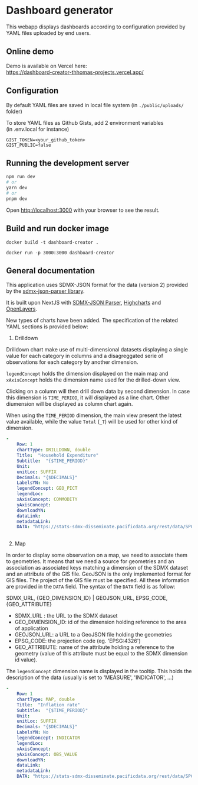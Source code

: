 # Dashboard generator

This webapp displays dashboards according to configuration
provided by YAML files uploaded by end users.

## Online demo

Demo is available on Vercel here:  
https://dashboard-creator-thhomas-projects.vercel.app/


## Configuration

By default YAML files are saved in local file system (in `./public/uploads/` folder)

To store YAML files as Github Gists, add 2 environment variables  
(in .env.local for instance)

```
GIST_TOKEN=<your_github_token>
GIST_PUBLIC=false
```

## Running the development server

```bash
npm run dev
# or
yarn dev
# or
pnpm dev
```

Open [http://localhost:3000](http://localhost:3000) with your browser to see the result.


## Build and run docker image

```
docker build -t dashboard-creator .

docker run -p 3000:3000 dashboard-creator
```

## General documentation

This application uses SDMX-JSON format for the data (version 2) provided by the [sdmx-json-parser library](https://pacificcommunity.github.io/sdmx-json-parser/).

It is built upon NextJS with [SDMX-JSON Parser](https://pacificcommunity.github.io/sdmx-json-parser/), [Highcharts](https://www.highcharts.com/) and [OpenLayers](https://openlayers.org/).


New types of charts have been added. The specification of the related YAML sections is provided below:

1. Drilldown

Drilldown chart make use of multi-dimensional datasets displaying a single value for each category in columns and a disagreggated serie of observations for each category by another dimension.

`legendConcept` holds the dimension displayed on the main map and `xAxisConcept` holds the dimension name used for the drilled-down view.

Clicking on a column will then drill down data by second dimension.
In case this dimension is `TIME_PERIOD`, it will displayed as a line chart. Other diumension will be displayed as column chart again.

When using the `TIME_PERIOD` dimension, the main view present the latest value available, while the value `Total` (`_T`) will be used for other kind of dimension.


```yaml
-
    Row: 1
    chartType: DRILLDOWN, double
    Title:  "Household Expenditure"
    Subtitle:  "{$TIME_PERIOD}"
    Unit:
    unitLoc: SUFFIX
    Decimals: "{$DECIMALS}"
    LabelsYN: No
    legendConcept: GEO_PICT
    legendLoc: 
    xAxisConcept: COMMODITY 
    yAxisConcept: 
    downloadYN: 
    dataLink: 
    metadataLink: 
    DATA: "https://stats-sdmx-disseminate.pacificdata.org/rest/data/SPC,DF_HHEXP,1.0/A..HHEXP._T._T.10+11+12+01+02+03+04+05+06+07+08+09+_T.USD?startPeriod=2013&endPeriod=2021&lastNObservations=1&dimensionAtObservation=AllDimensions"
    
```


2. Map


In order to display some observation on a map, we need to associate them to geometries. It means that we need a source for geometries and an association as associated keys matching a dimension of the SDMX dataset and an attribute of the GIS file.
GeoJSON is the only implemented format for GIS files.
The project of the GIS file must be specified. All these information are provided in the `DATA` field.
The syntax of the `DATA` field is as follow:

SDMX_URL, {GEO_DIMENSION_ID} | GEOJSON_URL, EPSG_CODE, {GEO_ATTRIBUTE}

- SDMX_URL : the URL to the SDMX dataset
- GEO_DIMENSION_ID: id of the dimension holding reference to the area of application
- GEOJSON_URL: a URL to a GeoJSON file holding the geometries
- EPSG_CODE: the projection code (eg. 'EPSG:4326')
- GEO_ATTRIBUTE: name of the attribute holding a reference to the geometry (value of this attribute must be equal to the SDMX dimension id value). 

The `legendConcept` dimension name is displayed in the tooltip. This holds the description of the data (usually is set to 'MEASURE', 'INDICATOR', ...)

```yaml
-
    Row: 1
    chartType: MAP, double
    Title:  "Inflation rate"
    Subtitle:  "{$TIME_PERIOD}"
    Unit:
    unitLoc: SUFFIX
    Decimals: "{$DECIMALS}"
    LabelsYN: No
    legendConcept: INDICATOR
    legendLoc: 
    xAxisConcept:
    yAxisConcept: OBS_VALUE 
    downloadYN: 
    dataLink: 
    metadataLink: 
    DATA: "https://stats-sdmx-disseminate.pacificdata.org/rest/data/SPC,DF_CPI,3.0/A..INF.?startPeriod=2011&lastNObservations=1&dimensionAtObservation=AllDimensions, {GEO_PICT} | https://www.spc.int/modules/contrib/spc_dot_stat_data/modules/spc_dot_stat_map/maps/eez.json, EPSG:3832, {id}"
```